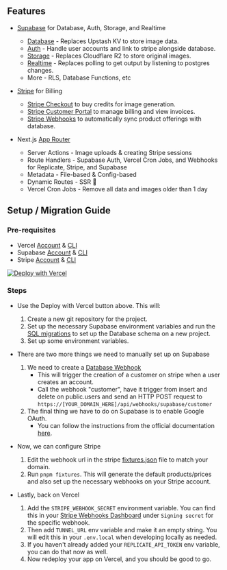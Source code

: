 ## Features

- [Supabase](https://supabase.com) for Database, Auth, Storage, and Realtime 
  - [Database](https://supabase.com/database) - Replaces Upstash KV to store image data.
  - [Auth](https://supabase.com/auth) - Handle user accounts and link to stripe alongside database.
  - [Storage](https://supabase.com/storage) - Replaces Cloudflare R2 to store original images.
  - [Realtime](https://supabase.com/realtime) - Replaces polling to get output by listening to postgres changes.
  - More - RLS, Database Functions, etc


- [Stripe](https://stripe.com) for Billing
  - [Stripe Checkout](https://stripe.com/docs/payments/checkout) to buy credits for image generation.
  - [Stripe Customer Portal](https://stripe.com/docs/billing/subscriptions/customer-portal) to manage billing and view invoices.
  - [Stripe Webhooks](https://docs.stripe.com/webhooks) to automatically sync product offerings with database.


- Next.js [App Router](https://nextjs.org/docs/app) 
  - Server Actions - Image uploads & creating Stripe sessions
  - Route Handlers - Supabase Auth, Vercel Cron Jobs, and Webhooks for Replicate, Stripe, and Supabase
  - Metadata - File-based & Config-based
  - Dynamic Routes - SSR 🚀
  - Vercel Cron Jobs - Remove all data and images older than 1 day 


## Setup / Migration Guide

### Pre-requisites
  - Vercel [Account](https://vercel.com/login) & [CLI](https://vercel.com/docs/cli)
  - Supabase [Account](https://supabase.com/dashboard/sign-in?) & [CLI](https://supabase.com/docs/guides/cli/getting-started?queryGroups=platform&platform=npx)
  - Stripe [Account](https://dashboard.stripe.com/login) & [CLI](https://docs.stripe.com/stripe-cli)

[![Deploy with Vercel](https://vercel.com/button)](https://vercel.com/new/clone?repository-url=https%3A%2F%2Fgithub.com%2Fajayvignesh01%2Fextrapolate-new&env=REPLICATE_API_TOKEN,STRIPE_SECRET_KEY,CRON_SECRET&envDescription=API%20Keys%20needed%20for%20the%20application&envLink=https%3A%2F%2Fgithub.com%2Fajayvignesh01%2Fextrapolate-new%2Fblob%2Fmain%2F.env.example&project-name=extrapolate-new&repository-name=extrapolate-new&demo-title=Extrapolate%20New%20Demo&demo-url=https%3A%2F%2Fextrapolate-new.vercel.app&demo-image=https%3A%2F%2Fextrapolate-new.vercel.app%2Fopengraph-image&integration-ids=oac_VqOgBHqhEoFTPzGkPd7L0iH6&external-id=https%3A%2F%2Fgithub.com%2Fajayvignesh01%2Fextrapolate-new%2Ftree%2Fmain)

### Steps
  - Use the Deploy with Vercel button above. This will:
    1. Create a new git repository for the project.
    2. Set up the necessary Supabase environment variables and run the [SQL migrations](supabase/migrations) to set up the Database schema on a new project.
    3. Set up some environment variables.
    
  - There are two more things we need to manually set up on Supabase
    1. We need to create a [Database Webhook](https://supabase.com/dashboard/project/_/database/hooks)
       - This will trigger the creation of a customer on stripe when a user creates an account.
       - Call the webhook "customer", have it trigger from insert and delete on public.users and send an HTTP POST request to `https://[YOUR_DOMAIN_HERE]/api/webhooks/supabase/customer`
    2. The final thing we have to do on Supabase is to enable Google OAuth.
       - You can follow the instructions from the official documentation [here](https://supabase.com/dashboard/project/_/database/hooks).

  - Now, we can configure Stripe
    1. Edit the webhook url in the stripe [fixtures.json](/stripe/fixtures.json) file to match your domain.
    2. Run `pnpm fixtures`. This will generate the default products/prices and also set up the necessary webhooks on your Stripe account.

  - Lastly, back on Vercel
    1. Add the `STRIPE_WEBHOOK_SECRET` environment variable. You can find this in your [Stripe Webhooks Dashboard](https://dashboard.stripe.com/test/webhooks) under `Signing secret` for the specific webhook.
    2. Then add `TUNNEL_URL` env variable and make it an empty string. You will edit this in your `.env.local` when developing locally as needed.
    3. If you haven't already added your `REPLICATE_API_TOKEN` env variable, you can do that now as well.
    4. Now redeploy your app on Vercel, and you should be good to go.



